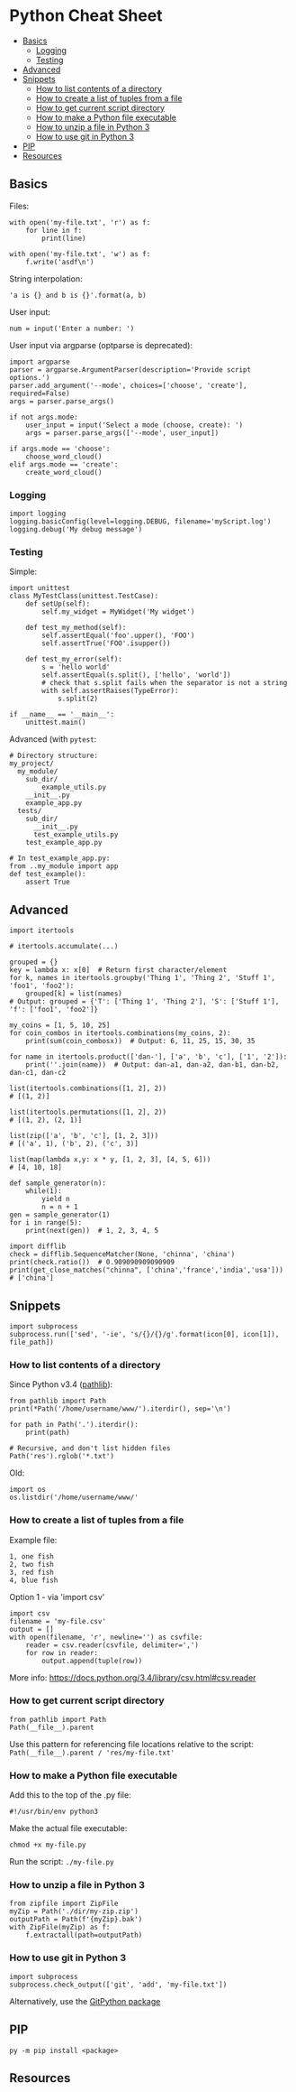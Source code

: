 # Python Cheat Sheet

- [Basics](#basics)
    - [Logging](#logging)
    - [Testing](#testing)
- [Advanced](#advanced)
- [Snippets](#snippets)
    - [How to list contents of a directory](#how-to-list-contents-of-a-directory)
    - [How to create a list of tuples from a file](#how-to-create-a-list-of-tuples-from-a-file)
    - [How to get current script directory](#how-to-get-current-script-directory)
    - [How to make a Python file executable](#how-to-make-a-python-file-executable)
    - [How to unzip a file in Python 3](#how-to-unzip-a-file-in-python-3)
    - [How to use git in Python 3](#how-to-use-git-in-python-3)
- [PIP](#pip)
- [Resources](#resources)



## Basics

Files:

    with open('my-file.txt', 'r') as f:
        for line in f:
            print(line)
    
    with open('my-file.txt', 'w') as f:
        f.write('asdf\n')

String interpolation:

    'a is {} and b is {}'.format(a, b)

User input:

    num = input('Enter a number: ')

User input via argparse (optparse is deprecated):

    import argparse
    parser = argparse.ArgumentParser(description='Provide script options.')
    parser.add_argument('--mode', choices=['choose', 'create'], required=False)
    args = parser.parse_args()
    
    if not args.mode:
        user_input = input('Select a mode (choose, create): ')
        args = parser.parse_args(['--mode', user_input])

    if args.mode == 'choose':
        choose_word_cloud()
    elif args.mode == 'create':
        create_word_cloud()
    
### Logging

    import logging
    logging.basicConfig(level=logging.DEBUG, filename='myScript.log')
    logging.debug('My debug message')

### Testing

Simple:

    import unittest
    class MyTestClass(unittest.TestCase):
        def setUp(self):
            self.my_widget = MyWidget('My widget')
        
        def test_my_method(self):
            self.assertEqual('foo'.upper(), 'FOO')
            self.assertTrue('FOO'.isupper())
            
        def test_my_error(self):
            s = 'hello world'
            self.assertEqual(s.split(), ['hello', 'world'])
            # check that s.split fails when the separator is not a string
            with self.assertRaises(TypeError):
                s.split(2)
     
    if __name__ == '__main__':
        unittest.main()
        
Advanced (with `pytest`:

    # Directory structure:
    my_project/
      my_module/
        sub_dir/
            example_utils.py
        __init__.py
        example_app.py
      tests/
        sub_dir/
          __init__.py
          test_example_utils.py
        test_example_app.py      

    # In test_example_app.py:
    from ..my_module import app
    def test_example():
        assert True



## Advanced

    import itertools
    
    # itertools.accumulate(...)
    
    grouped = {}
    key = lambda x: x[0]  # Return first character/element
    for k, names in itertools.groupby('Thing 1', 'Thing 2', 'Stuff 1', 'foo1', 'foo2'):
        grouped[k] = list(names)
    # Output: grouped = {'T': ['Thing 1', 'Thing 2'], 'S': ['Stuff 1'], 'f': ['foo1', 'foo2']}
    
    my_coins = [1, 5, 10, 25]
    for coin_combos in itertools.combinations(my_coins, 2):
        print(sum(coin_combosx))  # Output: 6, 11, 25, 15, 30, 35
    
    for name in itertools.product(['dan-'], ['a', 'b', 'c'], ['1', '2']):
        print(''.join(name))  # Output: dan-a1, dan-a2, dan-b1, dan-b2, dan-c1, dan-c2
    
    list(itertools.combinations([1, 2], 2))
    # [(1, 2)]
    
    list(itertools.permutations([1, 2], 2))
    # [(1, 2), (2, 1)]
    
    list(zip(['a', 'b', 'c'], [1, 2, 3]))
    # [('a', 1), ('b', 2), ('c', 3)]
    
    list(map(lambda x,y: x * y, [1, 2, 3], [4, 5, 6]))
    # [4, 10, 18]
    
    def sample_generator(n):
        while(1):
            yield n
            n = n + 1
    gen = sample_generator(1)
    for i in range(5):
        print(next(gen))  # 1, 2, 3, 4, 5
    
    import difflib
    check = difflib.SequenceMatcher(None, 'chinna', 'china')
    print(check.ratio())  # 0.909090909090909
    print(get_close_matches("chinna", ['china','france','india','usa']))  # ['china']
    
    
    

## Snippets

    import subprocess
    subprocess.run(['sed', '-ie', 's/{}/{}/g'.format(icon[0], icon[1]), file_path])

### How to list contents of a directory

Since Python v3.4 ([pathlib](https://docs.python.org/3/library/pathlib.html)):

    from pathlib import Path
    print(*Path('/home/username/www/').iterdir(), sep='\n')
    
    for path in Path('.').iterdir():
        print(path)
    
    # Recursive, and don't list hidden files
    Path('res').rglob('*.txt')

Old:

    import os
    os.listdir('/home/username/www/'

### How to create a list of tuples from a file
Example file:

    1, one fish
    2, two fish
    3, red fish
    4, blue fish

Option 1 - via 'import csv'

    import csv
    filename = 'my-file.csv'
    output = []
    with open(filename, 'r', newline='') as csvfile:
        reader = csv.reader(csvfile, delimiter=',')
        for row in reader:
            output.append(tuple(row))

More info: https://docs.python.org/3.4/library/csv.html#csv.reader

### How to get current script directory

    from pathlib import Path
    Path(__file__).parent

Use this pattern for referencing file locations relative to the script: `Path(__file__).parent / 'res/my-file.txt'`

### How to make a Python file executable
Add this to the top of the .py file:

    #!/usr/bin/env python3

Make the actual file executable:

    chmod +x my-file.py

Run the script: `./my-file.py`

### How to unzip a file in Python 3

    from zipfile import ZipFile
    myZip = Path('./dir/my-zip.zip')
    outputPath = Path(f'{myZip}.bak')
    with ZipFile(myZip) as f:
        f.extractall(path=outputPath)

### How to use git in Python 3

    import subprocess
    subprocess.check_output(['git', 'add', 'my-file.txt'])

Alternatively, use the [GitPython package](https://github.com/gitpython-developers/GitPython)



## PIP

    py -m pip install <package>



## Resources

